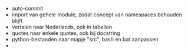 * auto-commit
* import van gehele module, zodat concept van namespaces behouden blijft
* vertalen naar Nederlands, ook in tabellen
* quotes naar enkele quotes, ook bij docstring
* python-bestanden naar mapje "src", bash en bat aanpassen
* 